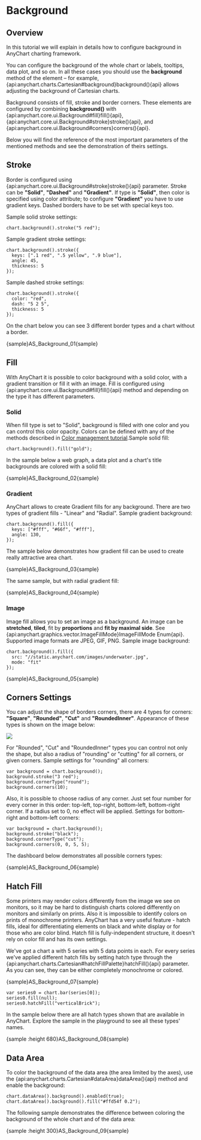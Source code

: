 # Background

## Overview

In this tutorial we will explain in details how to configure background in AnyChart charting framework.

You can configure the background of the whole chart or labels, tooltips, data plot, and so on. In all these cases you should use the **background** method of the element – for example, {api:anychart.charts.Cartesian#background}background(){api} allows adjusting the background of Cartesian charts.

Background consists of fill, stroke and border corners. These elements are configured by combining **background()** with {api:anychart.core.ui.Background#fill}fill(){api}, {api:anychart.core.ui.Background#stroke}stroke(){api}, and {api:anychart.core.ui.Background#corners}corners(){api}.

Below you will find the reference of the most important parameters of the mentioned methods and see the demonstration of theirs settings.

## Stroke

Border is configured using {api:anychart.core.ui.Background#stroke}stroke(){api} parameter. Stroke can be **"Solid"**, **"Dashed"** and **"Gradient"**. If type is **"Solid"**, then color is specified using color attribute; to configure **"Gradient"** you have to use gradient keys. Dashed borders have to be set with special keys too.
    
Sample solid stroke settings:

```
chart.background().stroke("5 red");
```

Sample gradient stroke settings:

```
chart.background().stroke({
  keys: [".1 red", ".5 yellow", ".9 blue"],
  angle: 45,
  thickness: 5
});
```

Sample dashed stroke settings:

```
chart.background().stroke({
  color: "red",
  dash: "5 2 5",
  thickness: 5
});
```

On the chart below you can see 3 different border types and a chart without a border.

{sample}AS\_Background\_01{sample}

## Fill

With AnyChart it is possible to color background with a solid color, with a gradient transition or fill it with an image. Fill is configured using {api:anychart.core.ui.Background#fill}fill(){api} method and depending on the type it has different parameters.

### Solid

When fill type is set to "Solid", background is filled with one color and you can control this color opacity. Colors can be defined with any of the methods described in [Color management tutorial](Color_Management).Sample solid fill:

```
chart.background().fill("gold");
```

In the sample below a web graph, a data plot and a chart's title backgrounds are colored with a solid fill:

{sample}AS\_Background\_02{sample}

### Gradient

AnyChart allows to create Gradient fills for any background. There are two types of gradient fills - "Linear" and "Radial". Sample gradient background:

``` 
chart.background().fill({
  keys: ["#fff", "#66f", "#fff"],
  angle: 130,
});
```

The sample below demonstrates how gradient fill can be used to create really attractive area chart.

{sample}AS\_Background\_03{sample}

The same sample, but with radial gradient fill:

{sample}AS\_Background\_04{sample}

### Image

Image fill allows you to set an image as a background. An image can be **stretched**, **tiled**, fit by **proportions** and **fit by maximal side**. See {api:anychart.graphics.vector.ImageFillMode}ImageFillMode Enum{api}. Supported image formats are JPEG, GIF, PNG. Sample image background:

```
chart.background().fill({
  src: "//static.anychart.com/images/underwater.jpg",
  mode: "fit"
});
```

{sample}AS\_Background\_05{sample}

## Corners Settings

You can adjust the shape of borders corners, there are 4 types for corners: **"Square"**, **"Rounded"**, **"Cut"** and **"RoundedInner"**. Appearance of these types is shown on the image below:

![](//6.anychart.com/products/anychart/docs/users-guide/img/corners_table.png)

For "Rounded", "Cut" and "RoundedInner" types you can control not only the shape, but also a radius of "rounding" or "cutting" for all corners, or given corners. Sample settings for "rounding" all corners:

```
var background = chart.background();
background.stroke("3 red");
background.cornerType("round");
background.corners(10);
```

Also, it is possible to choose radius of any corner. Just set four number for every corner in this order: top-left, top-right, bottom-left, bottom-right corner. If a radius set to 0, no effect will be applied. Settings for bottom-right and bottom-left corners:

```
var background = chart.background();
background.stroke("black");
background.cornerType("cut");
background.corners(0, 0, 5, 5);
```

The dashboard below demonstrates all possible corners types:

{sample}AS\_Background\_06{sample}

## Hatch Fill

Some printers may render colors differently from the image we see on monitors, so it may be hard to distinguish charts colored differently on monitors and similarly on prints. Also it is impossible to identify colors on prints of monochrome printers. AnyChart has a very useful feature - hatch fills, ideal for differentiating elements on black and white display or for those who are color blind. Hatch fill is fully-independent structure, it doesn't rely on color fill and has its own settings. 

We've got a chart a with 5 series with 5 data points in each. For every series we've applied different hatch fills by setting hatch type through the {api:anychart.charts.Cartesian#hatchFillPalette}hatchFill(){api} parameter. As you can see, they can be either completely monochrome or colored.

{sample}AS\_Background\_07{sample}

```
var series0 = chart.bar(series[0]);
series0.fill(null);
series0.hatchFill("verticalBrick");
```

In the sample below there are all hatch types shown that are available in AnyChart. Explore the sample in the playground to see all these types' names.

{sample :height 680}AS\_Background\_08{sample}

## Data Area

To color the background of the data area (the area limited by the axes), use the {api:anychart.charts.Cartesian#dataArea}dataArea(){api} method and enable the background:

```
chart.dataArea().background().enabled(true);
chart.dataArea().background().fill("#ffd54f 0.2");
```

The following sample demonstrates the difference between coloring the background of the whole chart and of the data area:

{sample :height 300}AS\_Background\_09{sample}